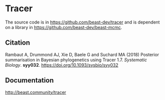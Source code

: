 # Tracer

The source code is in https://github.com/beast-dev/tracer 
and is dependent on a library in https://github.com/beast-dev/beast-mcmc.

## Citation

Rambaut A, Drummond AJ, Xie D, Baele G and Suchard MA (2018) Posterior summarisation in Bayesian phylogenetics using Tracer 1.7. *Systematic Biology*. **syy032**. https://doi.org/10.1093/sysbio/syy032

## Documentation

http://beast.community/tracer
